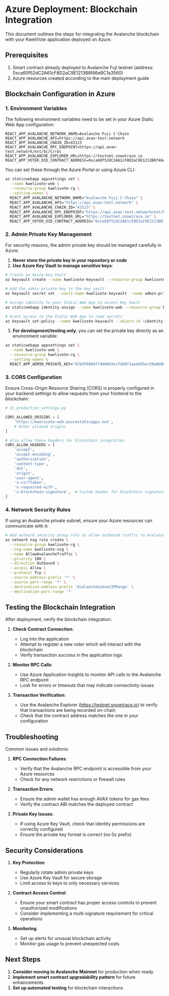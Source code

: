 # Azure Deployment: Blockchain Integration

This document outlines the steps for integrating the Avalanche blockchain with your KweliVote application deployed on Azure.

## Prerequisites

1. Smart contract already deployed to Avalanche Fuji testnet (address: 0xca60f52dC2A61cF8D2aC9E1213B8f46eBC1a3560)
2. Azure resources created according to the main deployment guide

## Blockchain Configuration in Azure

### 1. Environment Variables

The following environment variables need to be set in your Azure Static Web App configuration:

```
REACT_APP_AVALANCHE_NETWORK_NAME=Avalanche Fuji C-Chain
REACT_APP_AVALANCHE_API=https://api.avax-test.network
REACT_APP_AVALANCHE_CHAIN_ID=43113
REACT_APP_AVALANCHE_RPC_ENDPOINT=https://api.avax-test.network/ext/bc/C/rpc
REACT_APP_AVALANCHE_EXPLORER_URL=https://testnet.snowtrace.io
REACT_APP_VOTER_DID_CONTRACT_ADDRESS=0xca60f52dC2A61cF8D2aC9E1213B8f46eBC1a3560
```

You can set these through the Azure Portal or using Azure CLI:

```bash
az staticwebapp appsettings set \
  --name kwelivote-web \
  --resource-group kwelivote-rg \
  --setting-names \
  REACT_APP_AVALANCHE_NETWORK_NAME="Avalanche Fuji C-Chain" \
  REACT_APP_AVALANCHE_API="https://api.avax-test.network" \
  REACT_APP_AVALANCHE_CHAIN_ID="43113" \
  REACT_APP_AVALANCHE_RPC_ENDPOINT="https://api.avax-test.network/ext/bc/C/rpc" \
  REACT_APP_AVALANCHE_EXPLORER_URL="https://testnet.snowtrace.io" \
  REACT_APP_VOTER_DID_CONTRACT_ADDRESS="0xca60f52dC2A61cF8D2aC9E1213B8f46eBC1a3560"
```

### 2. Admin Private Key Management

For security reasons, the admin private key should be managed carefully in Azure:

1. **Never store the private key in your repository or code**
2. **Use Azure Key Vault to manage sensitive keys**:

```bash
# Create an Azure Key Vault
az keyvault create --name kwelivote-keyvault --resource-group kwelivote-rg --location westeurope

# Add the admin private key to the key vault
az keyvault secret set --vault-name kwelivote-keyvault --name admin-private-key --value "A7b9f6989ff480042ecfdb0f1aee605ec59a6b0937adf9264e4c6fbbfef295bc"

# Assign identity to your Static Web App to access Key Vault
az staticwebapp identity assign --name kwelivote-web --resource-group kwelivote-rg --identities [system]

# Grant access to the Static Web App to read secrets
az keyvault set-policy --name kwelivote-keyvault --object-id <identity-principal-id> --secret-permissions get list
```

3. **For development/testing only**, you can set the private key directly as an environment variable:

```bash
az staticwebapp appsettings set \
  --name kwelivote-web \
  --resource-group kwelivote-rg \
  --setting-names \
  REACT_APP_ADMIN_PRIVATE_KEY="A7b9f6989ff480042ecfdb0f1aee605ec59a6b0937adf9264e4c6fbbfef295bc"
```

### 3. CORS Configuration

Ensure Cross-Origin Resource Sharing (CORS) is properly configured in your backend settings to allow requests from your frontend to the blockchain:

```python
# In production_settings.py

CORS_ALLOWED_ORIGINS = [
    'https://kwelivote-web.azurestaticapps.net',
    # Other allowed origins
]

# Also allow these headers for blockchain integration
CORS_ALLOW_HEADERS = [
    'accept',
    'accept-encoding',
    'authorization',
    'content-type',
    'dnt',
    'origin',
    'user-agent',
    'x-csrftoken',
    'x-requested-with',
    'x-blockchain-signature',  # Custom header for blockchain signatures
]
```

### 4. Network Security Rules

If using an Avalanche private subnet, ensure your Azure resources can communicate with it:

```bash
# Add network security group rule to allow outbound traffic to Avalanche nodes
az network nsg rule create \
  --resource-group kwelivote-rg \
  --nsg-name kwelivote-nsg \
  --name AllowAvalancheTraffic \
  --priority 100 \
  --direction Outbound \
  --access Allow \
  --protocol Tcp \
  --source-address-prefix '*' \
  --source-port-range '*' \
  --destination-address-prefix 'AvalancheSubnetIPRange' \
  --destination-port-range '*'
```

## Testing the Blockchain Integration

After deployment, verify the blockchain integration:

1. **Check Contract Connection**:
   - Log into the application
   - Attempt to register a new voter which will interact with the blockchain
   - Verify transaction success in the application logs

2. **Monitor RPC Calls**:
   - Use Azure Application Insights to monitor API calls to the Avalanche RPC endpoint
   - Look for errors or timeouts that may indicate connectivity issues

3. **Transaction Verification**:
   - Use the Avalanche Explorer (https://testnet.snowtrace.io) to verify that transactions are being recorded on-chain
   - Check that the contract address matches the one in your configuration

## Troubleshooting

Common issues and solutions:

1. **RPC Connection Failures**:
   - Verify that the Avalanche RPC endpoint is accessible from your Azure resources
   - Check for any network restrictions or firewall rules

2. **Transaction Errors**:
   - Ensure the admin wallet has enough AVAX tokens for gas fees
   - Verify the contract ABI matches the deployed contract

3. **Private Key Issues**:
   - If using Azure Key Vault, check that identity permissions are correctly configured
   - Ensure the private key format is correct (no 0x prefix)

## Security Considerations

1. **Key Protection**:
   - Regularly rotate admin private keys
   - Use Azure Key Vault for secure storage
   - Limit access to keys to only necessary services

2. **Contract Access Control**:
   - Ensure your smart contract has proper access controls to prevent unauthorized modifications
   - Consider implementing a multi-signature requirement for critical operations

3. **Monitoring**:
   - Set up alerts for unusual blockchain activity
   - Monitor gas usage to prevent unexpected costs

## Next Steps

1. **Consider moving to Avalanche Mainnet** for production when ready
2. **Implement smart contract upgradability pattern** for future enhancements
3. **Set up automated testing** for blockchain interactions
